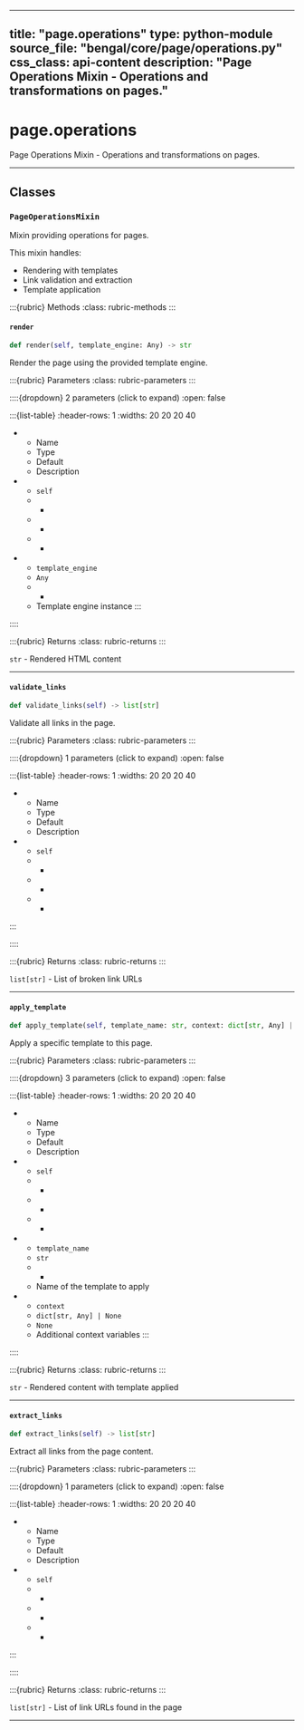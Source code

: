 
---
title: "page.operations"
type: python-module
source_file: "bengal/core/page/operations.py"
css_class: api-content
description: "Page Operations Mixin - Operations and transformations on pages."
---

# page.operations

Page Operations Mixin - Operations and transformations on pages.

---

## Classes

### `PageOperationsMixin`


Mixin providing operations for pages.

This mixin handles:
- Rendering with templates
- Link validation and extraction
- Template application




:::{rubric} Methods
:class: rubric-methods
:::
#### `render`
```python
def render(self, template_engine: Any) -> str
```

Render the page using the provided template engine.



:::{rubric} Parameters
:class: rubric-parameters
:::

::::{dropdown} 2 parameters (click to expand)
:open: false

:::{list-table}
:header-rows: 1
:widths: 20 20 20 40

* - Name
  - Type
  - Default
  - Description
* - `self`
  - -
  - -
  - -
* - `template_engine`
  - `Any`
  - -
  - Template engine instance
:::

::::

:::{rubric} Returns
:class: rubric-returns
:::

`str` - Rendered HTML content




---
#### `validate_links`
```python
def validate_links(self) -> list[str]
```

Validate all links in the page.



:::{rubric} Parameters
:class: rubric-parameters
:::

::::{dropdown} 1 parameters (click to expand)
:open: false

:::{list-table}
:header-rows: 1
:widths: 20 20 20 40

* - Name
  - Type
  - Default
  - Description
* - `self`
  - -
  - -
  - -
:::

::::

:::{rubric} Returns
:class: rubric-returns
:::

`list[str]` - List of broken link URLs




---
#### `apply_template`
```python
def apply_template(self, template_name: str, context: dict[str, Any] | None = None) -> str
```

Apply a specific template to this page.



:::{rubric} Parameters
:class: rubric-parameters
:::

::::{dropdown} 3 parameters (click to expand)
:open: false

:::{list-table}
:header-rows: 1
:widths: 20 20 20 40

* - Name
  - Type
  - Default
  - Description
* - `self`
  - -
  - -
  - -
* - `template_name`
  - `str`
  - -
  - Name of the template to apply
* - `context`
  - `dict[str, Any] | None`
  - `None`
  - Additional context variables
:::

::::

:::{rubric} Returns
:class: rubric-returns
:::

`str` - Rendered content with template applied




---
#### `extract_links`
```python
def extract_links(self) -> list[str]
```

Extract all links from the page content.



:::{rubric} Parameters
:class: rubric-parameters
:::

::::{dropdown} 1 parameters (click to expand)
:open: false

:::{list-table}
:header-rows: 1
:widths: 20 20 20 40

* - Name
  - Type
  - Default
  - Description
* - `self`
  - -
  - -
  - -
:::

::::

:::{rubric} Returns
:class: rubric-returns
:::

`list[str]` - List of link URLs found in the page




---
